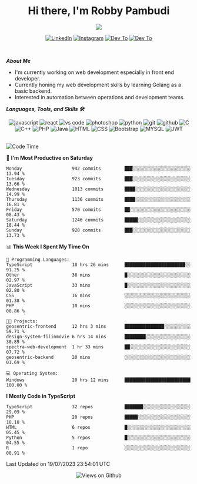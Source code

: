 <div align="center">
   <h1>Hi there, I'm Robby Pambudi </h1>

<img src="https://pronoun.cyou/x/y?subject=He&object=Him&height=20"> 
</div>

<p align='center'>
   <a href="https://www.linkedin.com/in/robbypambudi" target="_blank"><img src="https://img.shields.io/badge/LinkedIn-0077B5?style=for-the-badge&logo=linkedin&logoColor=white" alt="LinkedIn"></a>
   <a href="https://www.instagram.com/robbypambudi" target="_blank"><img src="https://img.shields.io/badge/Instagram-E4405F?style=for-the-badge&logo=instagram&logoColor=white" alt="Instagram"></a>
   <a href="https://dev.to/robbypambudi" target="_blank"><img src="https://img.shields.io/badge/dev.to-0A0A0A?style=for-the-badge&logo=dev.to&logoColor=white" alt="Dev To"></a>
   <a href="https://www.facebook.com/robbyulungpambudi" target="_blank"><img src="https://img.shields.io/badge/Facebook-1877F2?style=for-the-badge&logo=facebook&logoColor=white" alt="Dev To"></a>

</p> <p>
<br>
   
***About Me***
   
- I'm currently working on web development especially in front end developer.
- Currently honing my web development skills by learning Golang as a basic backend.
- Interested in automation between operations and development teams.
 
   
***Languages, Tools, and Skills 🛠***

   <div align="center">
   <img src="https://img.shields.io/badge/JavaScript-F7DF1E?style=for-the-badge&logo=javascript&logoColor=black" alt="javascript" />
      <img src="https://img.shields.io/badge/React-61DAFB?style=for-the-badge&logo=react&logoColor=black" alt="react" />
      <img src="https://img.shields.io/badge/vs%20code-007ACC?style=for-the-badge&logo=visual%20studio%20code&logoColor=white" alt="vs code" />
      <img src="https://img.shields.io/badge/adobe%20photoshop-31A8FF?style=for-the-badge&logo=adobe%20photoshop&logoColor=white" alt="photoshop" />
      <img src="https://img.shields.io/badge/python-3776AB?style=for-the-badge&logo=python&logoColor=white" alt="python" />
      <img src="https://img.shields.io/badge/Git-F05032?style=for-the-badge&logo=git&logoColor=white" alt="git" />
      <img src="https://img.shields.io/badge/GitHub-100000?style=for-the-badge&logo=github&logoColor=white" alt="github" />
      <img src="https://img.shields.io/badge/c-%2300599C.svg?style=for-the-badge&logo=c&logoColor=white" alt="C" />
      <img src="https://img.shields.io/badge/c++-%2300599C.svg?style=for-the-badge&logo=c%2B%2B&logoColor=white" alt="C++" />   
      <img src="https://img.shields.io/badge/PHP-777BB4?style=for-the-badge&logo=php&logoColor=white" alt="PHP" />
      <img src="https://img.shields.io/badge/Java-ED8B00?style=for-the-badge&logo=java&logoColor=white" alt="Java"/>
      <img src="https://img.shields.io/badge/HTML5-E34F26?style=for-the-badge&logo=html5&logoColor=white" alt="HTML" />
      <img src="https://img.shields.io/badge/CSS-239120?&style=for-the-badge&logo=css3&logoColor=white" alt ="CSS" />
      <img src="https://img.shields.io/badge/Bootstrap-563D7C?style=for-the-badge&logo=bootstrap&logoColor=white" alt="Bootstrap" />
      <img src="https://img.shields.io/badge/MySQL-00000F?style=for-the-badge&logo=mysql&logoColor=white" alt="MYSQL" />
      <img src="https://img.shields.io/badge/json%20web%20tokens-323330?style=for-the-badge&logo=json-web-tokens&logoColor=pink" alt="JWT" />
      
   </div><br>
   
<!--START_SECTION:waka-->
![Code Time](http://img.shields.io/badge/Code%20Time-883%20hrs%2044%20mins-blue)

📅 **I'm Most Productive on Saturday** 

```text
Monday                   942 commits         ███░░░░░░░░░░░░░░░░░░░░░░   13.94 % 
Tuesday                  923 commits         ███░░░░░░░░░░░░░░░░░░░░░░   13.66 % 
Wednesday                1013 commits        ████░░░░░░░░░░░░░░░░░░░░░   14.99 % 
Thursday                 1136 commits        ████░░░░░░░░░░░░░░░░░░░░░   16.81 % 
Friday                   570 commits         ██░░░░░░░░░░░░░░░░░░░░░░░   08.43 % 
Saturday                 1246 commits        █████░░░░░░░░░░░░░░░░░░░░   18.44 % 
Sunday                   928 commits         ███░░░░░░░░░░░░░░░░░░░░░░   13.73 % 
```


📊 **This Week I Spent My Time On** 

```text
💬 Programming Languages: 
TypeScript               18 hrs 26 mins      ███████████████████████░░   91.25 % 
Other                    36 mins             █░░░░░░░░░░░░░░░░░░░░░░░░   02.97 % 
JavaScript               33 mins             █░░░░░░░░░░░░░░░░░░░░░░░░   02.80 % 
CSS                      16 mins             ░░░░░░░░░░░░░░░░░░░░░░░░░   01.38 % 
PHP                      10 mins             ░░░░░░░░░░░░░░░░░░░░░░░░░   00.86 % 

🐱‍💻 Projects: 
geosentric-frontend      12 hrs 3 mins       ███████████████░░░░░░░░░░   59.71 % 
design-system-filinmovie 6 hrs 14 mins       ████████░░░░░░░░░░░░░░░░░   30.89 % 
spectra-web-development  1 hr 33 mins        ██░░░░░░░░░░░░░░░░░░░░░░░   07.72 % 
geosentric-backend       20 mins             ░░░░░░░░░░░░░░░░░░░░░░░░░   01.69 % 

💻 Operating System: 
Windows                  20 hrs 12 mins      █████████████████████████   100.00 % 
```

**I Mostly Code in TypeScript** 

```text
TypeScript               32 repos            ███████░░░░░░░░░░░░░░░░░░   29.09 % 
PHP                      20 repos            █████░░░░░░░░░░░░░░░░░░░░   18.18 % 
HTML                     6 repos             █░░░░░░░░░░░░░░░░░░░░░░░░   05.45 % 
Python                   5 repos             █░░░░░░░░░░░░░░░░░░░░░░░░   04.55 % 
R                        1 repo              ░░░░░░░░░░░░░░░░░░░░░░░░░   00.91 % 
```




 Last Updated on 19/07/2023 23:54:01 UTC
<!--END_SECTION:waka-->

<div align="center">
<img src="https://komarev.com/ghpvc/?username=robbypambudi&color=green" alt="Views on Github" />
</div>

